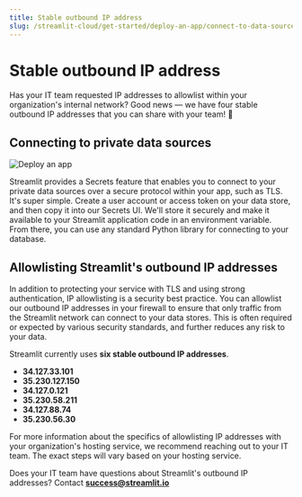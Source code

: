 ```yaml
---
title: Stable outbound IP address
slug: /streamlit-cloud/get-started/deploy-an-app/connect-to-data-sources/stable-outbound-ip-addresses
---
```


# Stable outbound IP address

Has your IT team requested IP addresses to allowlist within your organization's internal network? Good news — we have four stable outbound IP addresses that you can share with your team! 🎉

## Connecting to private data sources

![Deploy an app](/images/streamlit-cloud/deploy-an-app.gif)

Streamlit provides a Secrets feature that enables you to connect to your private data sources over a secure protocol within your app, such as TLS. It's super simple. Create a user account or access token on your data store, and then copy it into our Secrets UI. We'll store it securely and make it available to your Streamlit application code in an environment variable. From there, you can use any standard Python library for connecting to your database.

## Allowlisting Streamlit's outbound IP addresses

In addition to protecting your service with TLS and using strong authentication, IP allowlisting is a security best practice. You can allowlist our outbound IP addresses in your firewall to ensure that only traffic from the Streamlit network can connect to your data stores. This is often required or expected by various security standards, and further reduces any risk to your data.

Streamlit currently uses **six stable outbound IP addresses**.

- **34.127.33.101**
- **35.230.127.150**
- **34.127.0.121**
- **35.230.58.211**
- **34.127.88.74**
- **35.230.56.30**

For more information about the specifics of allowlisting IP addresses with your organization's hosting service, we recommend reaching out to your IT team. The exact steps will vary based on your hosting service.

<Note>

Does your IT team have questions about Streamlit's outbound IP addresses? Contact [**success@streamlit.io**](mailto:success@streamlit.io)

</Note>

